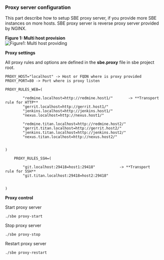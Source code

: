 ### Proxy server configuration

This part describe how to setup SBE proxy server, if you provide more SBE instances on more hosts. SBE proxy server is reverse proxy server provided by NGINX.

**Figure 1: Multi host provision**  
![Figure1: Multi host providing][1]

**Proxy settings**

All proxy rules and options are defined in the **sbe.proxy** file in sbe project root.

    PROXY_HOST="localhost" -> Host or FQDN where is proxy provided PROXY_PORT=80 -> Port where is proxy listen
    
    PROXY_RULES_WEB=(
    
            "redmine.localhost=http://redmine.host1/"       -> **Transport rule for HTTP**
            "gerrit.localhost=http://gerrit.host1/"
            "jenkins.localhost=http://jenkins.host1/"
            "nexus.localhost=http://nexus.host1/"
    
            "redmine.titan.localhost=http://redmine.host2/"
            "gerrit.titan.localhost=http://gerrit.host2/"
            "jenkins.titan.localhost=http://jenkins.host2/"
            "nexus.titan.localhost=http://nexus.host2/"
    
    
    )
    
        PROXY_RULES_SSH=(
    
            "git.localhost:29418=host1:29418"           -> **Transport rule for SSH**
            "git.titan.localhost:29418=host2:29418"
    
    
    )
    

**Proxy control**

Start proxy server

    ./sbe proxy-start
    

Stop proxy server

    ./sbe proxy-stop
    

Restart proxy server

    ./sbe proxy-restart

 [1]: https://gerrit.frinx.io/plugins/gitblit/raw/sbe-doc.git/master/3-multi-host.png
